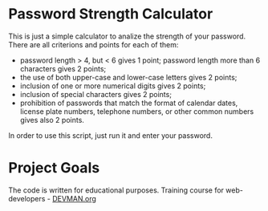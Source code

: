 # Password Strength Calculator

This is just a simple calculator to analize the strength of your password.
There are all criterions and points for each of them:
- password length > 4, but < 6 gives 1 point; password length more than 6 characters gives 2 points;
- the use of both upper-case and lower-case letters gives 2 points;
- inclusion of one or more numerical digits gives 2 points;
- inclusion of special characters gives 2 points;
- prohibition of passwords that match the format of calendar dates, license plate numbers, telephone numbers, or other common numbers gives also 2 points.

In order to use this script, just run it and enter your password.

# Project Goals

The code is written for educational purposes. Training course for web-developers - [DEVMAN.org](https://devman.org)
